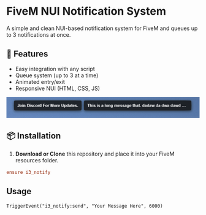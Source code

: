# FiveM NUI Notification System

A simple and clean NUI-based notification system for FiveM and queues up to 3 notifications at once.

## 🔧 Features

- Easy integration with any script
- Queue system (up to 3 at a time)
- Animated entry/exit
- Responsive NUI (HTML, CSS, JS)

![Notify Preview](image.png)

## 📦 Installation

1. **Download or Clone** this repository and place it into your FiveM resources folder.

```cfg
ensure i3_notify
```

## Usage 
```
TriggerEvent("i3_notify:send", "Your Message Here", 6000)
```

